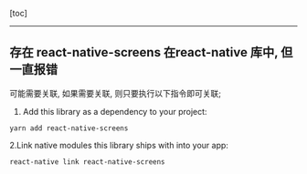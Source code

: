[toc]

---

## 存在 react-native-screens 在react-native 库中, 但一直报错



可能需要关联, 如果需要关联, 则只要执行以下指令即可关联;

1. Add this library as a dependency to your project:

```
yarn add react-native-screens
```

2.Link native modules this library ships with into your app:

```
react-native link react-native-screens
```